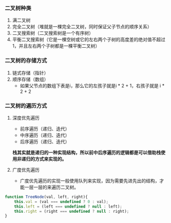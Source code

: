 ### 二叉树种类
1. 满二叉树
2. 完全二叉树（堆就是一棵完全二叉树，同时保证父子节点的顺序关系）
3. 二叉搜索树（二叉搜索树是一个有序树）
4. 平衡二叉搜索树（它是一棵空树或它的左右两个子树的高度差的绝对值不超过1，并且左右两个子树都是一棵平衡二叉树）

### 二叉树的存储方式
1. 链式存储（指针）
2. 顺序存储（数组）
    - 如果父节点的数组下表是i，那么它的左孩子就是i * 2 + 1，右孩子就是 i * 2 + 2

### 二叉树的遍历方式
1. 深度优先遍历
    - 前序遍历（递归、迭代）
    - 中序遍历（递归、迭代）
    - 后序遍历（递归、迭代）

    **栈其实就是递归的一种实现结构，所以前中后序遍历的逻辑都是可以借助栈使用非递归的方式来实现的。**

2. 广度优先遍历
    - 广度优先遍历的实现一般使用队列来实现，因为需要先进先出的结构，才能一层一层的来遍历二叉树。

```javascript
function TreeNode(val, left, right){
    this.val = (val === undefined ? 0 : val);
    this.left = (left === undefined ? null : left);
    this.right = (right === undefined ? null : right);
}
```

